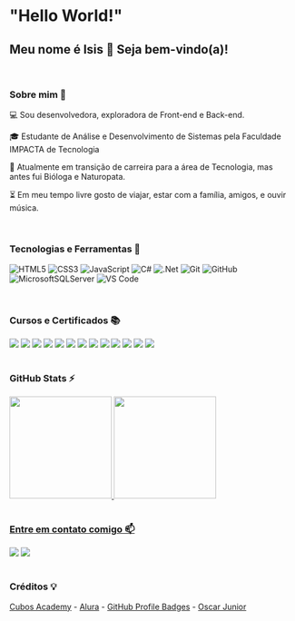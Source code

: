 # "Hello World!" 

## Meu nome é Isis 👋 Seja bem-vindo(a)! 

</br>  

### Sobre mim 📢

💻 Sou desenvolvedora, exploradora de Front-end e Back-end.

🎓 Estudante de Análise e Desenvolvimento de Sistemas pela Faculdade IMPACTA de Tecnologia

🚀 Atualmente em transição de carreira para a área de Tecnologia, mas antes fui Bióloga e Naturopata.

⏳ Em meu tempo livre gosto de viajar, estar com a família, amigos, e ouvir música.

</br>   

### Tecnologias e Ferramentas  📌

![HTML5](https://img.shields.io/badge/html5-%23E34F26.svg?style=for-the-badge&logo=html5&logoColor=white)
![CSS3](https://img.shields.io/badge/css3-%231572B6.svg?style=for-the-badge&logo=css3&logoColor=white)
![JavaScript](https://img.shields.io/badge/javascript-%23323330.svg?style=for-the-badge&logo=javascript&logoColor=%23F7DF1E)
![C#](https://img.shields.io/badge/c%23-%23239120.svg?style=for-the-badge&logo=csharp&logoColor=white)
![.Net](https://img.shields.io/badge/.NET-5C2D91?style=for-the-badge&logo=.net&logoColor=white)
![Git](https://img.shields.io/badge/git-%23F05033.svg?style=for-the-badge&logo=git&logoColor=white)
![GitHub](https://img.shields.io/badge/github-%23121011.svg?style=for-the-badge&logo=github&logoColor=white)
![MicrosoftSQLServer](https://img.shields.io/badge/Microsoft%20SQL%20Server-CC2927?style=for-the-badge&logo=microsoft%20sql%20server&logoColor=white)
![VS Code](https://img.shields.io/badge/VS%20Code-0078d7.svg?style=for-the-badge&logo=visual-studio-code&logoColor=white)

</br>

### Cursos e Certificados 📚

<div>
   <a href="https://drive.google.com/file/d/1q2woQtLXkk5UqMBt1ajA0rNvPF-nuxi1/view?usp=drive_link" target="_blank"><img src="https://img.shields.io/badge/js%20básico-%23323330.svg?style=for-the-badge&logo=Color=%23F7DF1E" target="_blank"></a>   
   <a href="https://drive.google.com/file/d/1Yt2nPTutXxYUrOnrpwSrCnrW4P0UhV16/view?usp=drive_link" target="_blank"><img src="https://img.shields.io/badge/js%20avançado-%23323330.svg?style=for-the-badge&logo=Color=%23F7DF1E" target="_blank"></a>   
   <a href="https://www.cursoemvideo.com/curso/javascript/" target="_blank"><img src="https://img.shields.io/badge/javascript-%23323330.svg?style=for-the-badge&logo=Color=%23F7DF1E" target="_blank"></a>  
   <a href="https://www.cursoemvideo.com/curso/curso-de-git-e-github/" target="_blank"><img src="https://img.shields.io/badge/git%20e%20github-%23323330.svg?style=for-the-badge&logo=Color=%23F7DF1E" target="_blank"></a>  
   <a href="https://drive.google.com/file/d/1LfMvyYh-BNDzGyIrC1WVCb7hIpb9eGo1/view?usp=sharing" target="_blank"><img src="https://img.shields.io/badge/lógica%20de%20programação-%23323330.svg?style=for-the-badge&logo=Color=%23F7DF1E" target="_blank"></a>     <a href="https://drive.google.com/file/d/1v7ZK0A44ML0O5LTgeAc0ishR2GVx3vwr/view?usp=drive_link" target="_blank"><img src="https://img.shields.io/badge/poo-%23323330.svg?style=for-the-badge&logo=Color=%23F7DF1E" target="_blank"></a>   
   <a href="https://drive.google.com/file/d/1-it1vkNbFPgrWPBBxLj7eWMouoT4hqVA/view?usp=drive_link" target="_blank"><img src="https://img.shields.io/badge/discover-%23323330.svg?style=for-the-badge&logo=Color=%23F7DF1E" target="_blank"></a>   
   <a href="https://www.udemy.com/cart/subscribe/course/2572054/" target="_blank"><img src="https://img.shields.io/badge/sql-%23323330.svg?style=for-the-badge&logo=Color=%23F7DF1E" target="_blank"></a>
   <a href="https://drive.google.com/file/d/1PkEqG9lFVuegdFPMTLU_U357uQMHvRHc/view?usp=drive_link" target="_blank"><img src="https://img.shields.io/badge/bootcamp-%23323330.svg?style=for-the-badge&logo=Color=%23F7DF1E" target="_blank"></a>
   <a href="https://drive.google.com/file/d/1jjS7qE5CVLL8wedhL7KzQWjJE43RsoM3/view?usp=drive_link" target="_blank"><img src="https://img.shields.io/badge/.net-%23323330.svg?style=for-the-badge&logo=Color=%23F7DF1E" target="_blank"></a>
   <a href="https://drive.google.com/file/d/1j6eneF4YvdBXuVH_YuWZcL2grw0xu5eA/view?usp=drive_link" target="_blank"><img src="https://img.shields.io/badge/c%20sharp-%23323330.svg?style=for-the-badge&logo=Color=%23F7DF1E" target="_blank"></a>
   <a href="https://drive.google.com/file/d/1SPEacmLj0y8DfvMGTmyKRtgRLm1TuzvN/view?usp=drive_link" target="_blank"><img src="https://img.shields.io/badge/teste%20unitário-%23323330.svg?style=for-the-badge&logo=Color=%23F7DF1E" target="_blank"></a>
   <a href="https://drive.google.com/file/d/1gZuXMqEXUooIjnsWtt_0YRZnkfphwIj4/view?usp=drive_link" target="_blank"><img src="https://img.shields.io/badge/versionamento%20de%20código-%23323330.svg?style=for-the-badge&logo=Color=%23F7DF1E" target="_blank"></a>   
</div>

</br>

### GitHub Stats  ⚡ 

<div>
<a href="https://github.com/isisgoncalves">
<img height="180em" src="https://github-readme-stats-isisgoncalves-projects.vercel.app//api/top-langs/?username=isisgoncalves&layout=compact&langs_count=7&theme=dracula"/>
<img height="180em" src="https://github-readme-stats-isisgoncalves-projects.vercel.app//api?username=isisgoncalves&show_icons=true&theme=dracula&include_all_commits=true&count_private=true"/>
</div>

</br>

### Entre em contato comigo 📫

<div>
<a href="https://www.linkedin.com/in/isisgoncalves-dev/" target="_blank"><img src="https://img.shields.io/badge/-LinkedIn-%230077B5?style=for-the-badge&logo=linkedin&logoColor=white" target="_blank"></a> 
<a href="mailto:isisvow@gmail.com" target="_blank"><img src="https://img.shields.io/badge/-Gmail-white?style=for-the-badge&logo=Gmail&Color=black" target="_blank"></a> 
</div>

</br>

### Créditos 💡

[Cubos Academy](https://cubos.academy) - [Alura](https://www.alura.com.br/artigos/como-criar-um-readme-para-seu-perfil-github) - [GitHub Profile Badges](https://home.aveek.io/GitHub-Profile-Badges/) - [Oscar Junior](https://github.com/oscarlojr)

  
